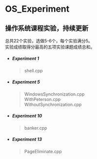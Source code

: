 # OS_Experiment
## 操作系统课程实验，持续更新
总共22个实验，选做5-6个，每个实验满分5。    
实验成绩取得分最高的五项实验课题成绩总和。
* ##### Experiment 1
    > shell.cpp
* ##### Experiment 5
    > WindowsSynchronization.cpp  
    > WithPeterson.cpp  
    > WithoutSynchronization.cpp 
* ##### Experiment 10
    > banker.cpp  
* ##### Experiment 13
    > PageEliminate.cpp  
